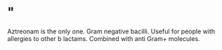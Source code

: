 # "

Aztreonam is the only one.
Gram negative bacilli.
Useful for people with allergies to other b lactams.
Combined with anti Gram+ molecules.
